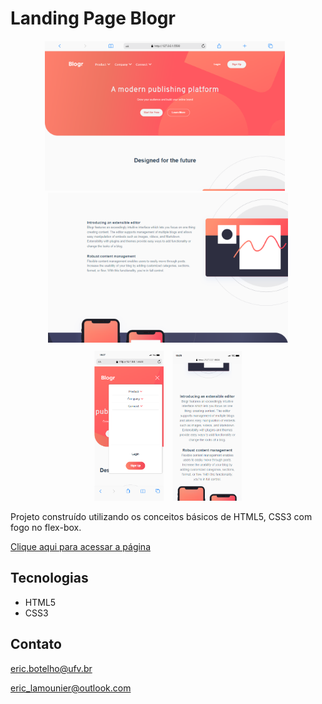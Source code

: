 # Landing Page Blogr

<div align="center" style="margin: 10px">
    <img style="height: 240px; object-fit: cover; margin-right: 10px;" src="git/imagePC1.jpg" alt="notebook preview">
    <img style="height: 240px" src="git/imagePC2.jpg" alt="notebook preview">
</div>
<div align="center" style="margin: 10px">
    <img style="height: 240px; object-fit: cover; margin-right: 10px;" src="git/imageMobile1.jpg" alt="mobile preview">
    <img style="height: 240px" src="git/imageMobile2.jpg" alt="mobile preview">
</div>

Projeto construído utilizando os conceitos básicos de HTML5, CSS3 com fogo no flex-box.

[Clique aqui para acessar a página](https://ericlamounier.github.io/Landing-Page-BLOGR/)

## Tecnologias

- HTML5
- CSS3

## Contato
eric.botelho@ufv.br

eric_lamounier@outlook.com